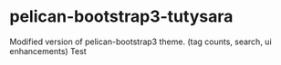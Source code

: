 pelican-bootstrap3-tutysara
===========================

Modified version of pelican-bootstrap3 theme. (tag counts, search, ui enhancements)
Test
